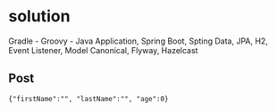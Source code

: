 # solution
Gradle - Groovy - Java Application, Spring Boot, Spting Data, JPA, H2, Event Listener, Model Canonical, Flyway, Hazelcast

## __Post__
``` {"firstName":"", "lastName":"", "age":0} ```
